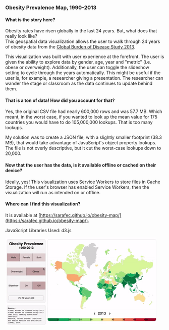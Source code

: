 ### Obesity Prevalence Map, 1990-2013

#### What is the story here?
Obesity rates have risen globally in the last 24 years. But, what does that really look like?  
This geospatial data visualization allows the user to walk through 24 years of obesity data from the [Global Burden of Disease Study 2013](http://ghdx.healthdata.org/record/global-burden-disease-study-2013-gbd-2013-obesity-prevalence-1990-2013).  
  
This visualization was built with user experience at the forefront. The user is given the ability to explore data by gender, age, year and "metric" (i.e. obese or overweight). Additionally, the user can toggle the slideshow setting to cycle through the years automatically. This might be useful if the user is, for example, a researcher giving a presentation. The researcher can wander the stage or classroom as the data continues to update behind them.  
  
#### That is a ton of data! How did you account for that?
Yes, the original CSV file had nearly 600,000 rows and was 57.7 MB. Which meant, in the worst case, if you wanted to look up the mean value for 175 countries you would have to do 105,000,000 lookups. That is too many lookups.  
  
My solution was to create a JSON file, with a slightly smaller footprint (38.3 MB), that would take advantage of JavaScript's object property lookups. The file is not overly descriptive, but it cut the worst-case lookups down to 20,000.  
  
#### Now that the user has the data, is it available offline or cached on their device?
Ideally, yes! This visualization uses Service Workers to store files in Cache Storage. If the user's browser has enabled Service Workers, then the visualization will run as intended on or offline.  
  
#### Where can I find this visualization?
It is available at [https://sarafec.github.io/obesity-map/](https://sarafec.github.io/obesity-map/).  
  
JavaScript Libraries Used: d3.js   
  

![a gif](https://raw.githubusercontent.com/sarafec/obesity-map/master/obesity.gif)